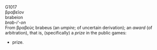 G1017  
βραβεῖον  
brabeion  
*brab-i‘-on*  
From βραβεύς brabeus (an *umpire*; of uncertain derivation); an *award*
(of arbitration), that is, (specifically) a *prize* in the public games:
- prize.  
